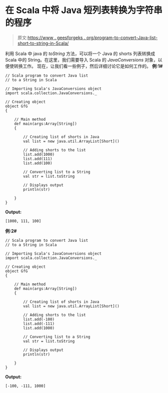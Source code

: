 # 在 Scala 中将 Java 短列表转换为字符串的程序

> 原文:[https://www . geesforgeks . org/program-to-convert-Java-list-short-to-string-in-Scala/](https://www.geeksforgeeks.org/program-to-convert-java-list-of-shorts-to-a-string-in-scala/)

利用 Scala 中 java 的 *toString* 方法，可以将一个 Java 的 shorts 列表转换成 Scala 中的 String。在这里，我们需要导入 Scala 的 *JavaConversions* 对象，以便使转换工作。
现在，让我们看一些例子，然后详细讨论它是如何工作的。
**例:1#**

```
// Scala program to convert Java list
// to a String in Scala

// Importing Scala's JavaConversions object
import scala.collection.JavaConversions._

// Creating object
object GfG
{ 

    // Main method
    def main(args:Array[String])
    {

        // Creating list of shorts in Java
        val list = new java.util.ArrayList[Short]()

        // Adding shorts to the list
        list.add(1000)
        list.add(111)
        list.add(100)

        // Converting list to a String
        val str = list.toString

        // Displays output
        println(str)

    }
}
```

**Output:**

```
[1000, 111, 100]

```

**例:2#**

```
// Scala program to convert Java list
// to a String in Scala

// Importing Scala's JavaConversions object
import scala.collection.JavaConversions._

// Creating object
object GfG
{ 

    // Main method
    def main(args:Array[String])
    {

        // Creating list of shorts in Java
        val list = new java.util.ArrayList[Short]()

        // Adding shorts to the list
        list.add(-100)
        list.add(-111)
        list.add(1000)

        // Converting list to a String
        val str = list.toString

        // Displays output
        println(str)

    }
}
```

**Output:**

```
[-100, -111, 1000]

```